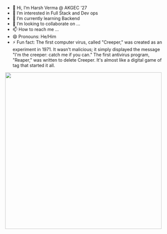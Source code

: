 - 👋 Hi, I’m Harsh Verma @ AKGEC '27
- 👀 I’m interested in Full Stack and Dev ops
- 🌱 I’m currently learning Backend
- 💞️ I’m looking to collaborate on ...
- 📫 How to reach me ...
- 😄 Pronouns: He/Him
- ⚡ Fun fact:  The first computer virus, called "Creeper," was created as an experiment in 1971. It wasn't malicious; it simply displayed the message "I'm the creeper: catch me if you can." The first antivirus program, "Reaper," was written to delete Creeper. It's almost like a digital game of tag that started it all.

<!---
hankvscode2024/hankvscode2024 is a ✨ special ✨ repository because its `README.md` (this file) appears on your GitHub profile.
You can click the Preview link to take a look at your changes.
--->

<img src="https://user-images.githubusercontent.com/74038190/212749447-bfb7e725-6987-49d9-ae85-2015e3e7cc41.gif" width="500">
